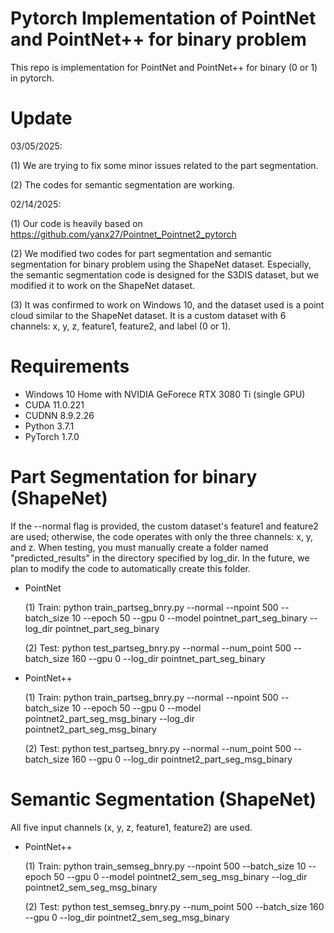 # Pytorch Implementation of PointNet and PointNet++ for binary problem
This repo is implementation for PointNet and PointNet++ for binary (0 or 1) in pytorch.

# Update
03/05/2025:

(1) We are trying to fix some minor issues related to the part segmentation.

(2) The codes for semantic segmentation are working.

02/14/2025:

(1) Our code is heavily based on https://github.com/yanx27/Pointnet_Pointnet2_pytorch

(2) We modified two codes for part segmentation and semantic segmentation for binary problem using the ShapeNet dataset. Especially, the semantic segmentation code is designed for the S3DIS dataset, but we modified it to work on the ShapeNet dataset.

(3) It was confirmed to work on Windows 10, and the dataset used is a point cloud similar to the ShapeNet dataset. It is a custom dataset with 6 channels: x, y, z, feature1, feature2, and label (0 or 1).

# Requirements
- Windows 10 Home with NVIDIA GeForece RTX 3080 Ti (single GPU)
- CUDA 11.0.221
- CUDNN 8.9.2.26
- Python 3.7.1
- PyTorch 1.7.0

# Part Segmentation for binary (ShapeNet)

If the --normal flag is provided, the custom dataset's feature1 and feature2 are used; otherwise, the code operates with only the three channels: x, y, and z. When testing, you must manually create a folder named "predicted_results" in the directory specified by log_dir. In the future, we plan to modify the code to automatically create this folder.

- PointNet
  
  (1) Train: python train_partseg_bnry.py --normal --npoint 500 --batch_size 10 --epoch 50 --gpu 0 --model pointnet_part_seg_binary --log_dir pointnet_part_seg_binary

  (2) Test: python test_partseg_bnry.py --normal --num_point 500 --batch_size 160 --gpu 0 --log_dir pointnet_part_seg_binary

- PointNet++

  (1) Train: python train_partseg_bnry.py --normal --npoint 500 --batch_size 10 --epoch 50 --gpu 0 --model pointnet2_part_seg_msg_binary --log_dir pointnet2_part_seg_msg_binary

  (2) Test: python test_partseg_bnry.py --normal --num_point 500 --batch_size 160 --gpu 0 --log_dir pointnet2_part_seg_msg_binary

# Semantic Segmentation (ShapeNet)

All five input channels (x, y, z, feature1, feature2) are used.

- PointNet++

  (1) Train: python train_semseg_bnry.py --npoint 500 --batch_size 10 --epoch 50 --gpu 0 --model pointnet2_sem_seg_msg_binary --log_dir pointnet2_sem_seg_msg_binary

  (2) Test: python test_semseg_bnry.py --num_point 500 --batch_size 160 --gpu 0 --log_dir pointnet2_sem_seg_msg_binary
